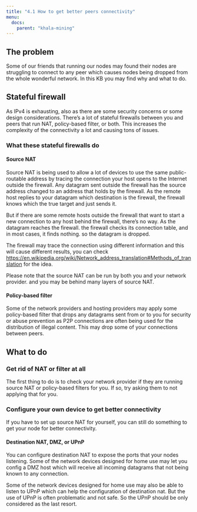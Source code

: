 ```yaml
---
title: "4.1 How to get better peers connectivity"
menu:
  docs:
    parent: "khala-mining"
---
```


## The problem

Some of our friends that running our nodes may found their nodes are struggling to connect to any peer which causes nodes being dropped from the whole wonderful network. In this KB you may find why and what to do.

## Stateful firewall

As IPv4 is exhausting, also as there are some security concerns or some design considerations. There’s a lot of stateful firewalls between you and peers that run NAT, policy-based filter, or both. This increases the complexity of the connectivity a lot and causing tons of issues.

### What these stateful firewalls do

#### Source NAT

Source NAT is being used to allow a lot of devices to use the same public-routable address by tracing the connection your host opens to the Internet outside the firewall. Any datagram sent outside the firewall has the source address changed to an address that holds by the firewall. As the remote host replies to your datagram which destination is the firewall, the firewall knows which the true target and just sends it.

But if there are some remote hosts outside the firewall that want to start a new connection to any host behind the firewall, there’s no way. As the datagram reaches the firewall. the firewall checks its connection table, and in most cases, it finds nothing. so the datagram is dropped.

The firewall may trace the connection using different information and this will cause different results, you can check <https://en.wikipedia.org/wiki/Network_address_translation#Methods_of_translation> for the idea.

Please note that the source NAT can be run by both you and your network provider. and you may be behind many layers of source NAT.

#### Policy-based filter

Some of the network providers and hosting providers may apply some policy-based filter that drops any datagrams sent from or to you for security or abuse prevention as P2P connections are often being used for the distribution of illegal content. This may drop some of your connections between peers.

## What to do

### Get rid of NAT or filter at all

The first thing to do is to check your network provider if they are running source NAT or policy-based filters for you. If so, try asking them to not applying that for you.

### Configure your own device to get better connectivity

If you have to set up source NAT for yourself, you can still do something to get your node for better connectivity.

#### Destination NAT, DMZ, or UPnP

You can configure destination NAT to expose the ports that your nodes listening. Some of the network devices designed for home use may let you config a DMZ host which will receive all incoming datagrams that not being known to any connection.

Some of the network devices designed for home use may also be able to listen to UPnP which can help the configuration of destination nat. But the use of UPnP is often problematic and not safe. So the UPnP should be only considered as the last resort.
